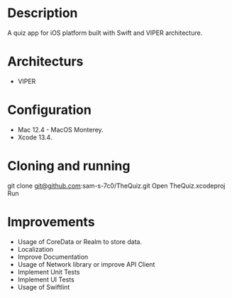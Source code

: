 
# Description
A quiz app for iOS platform built with Swift and VIPER architecture.

# Architecturs
 - VIPER

# Configuration

 - Mac 12.4 - MacOS Monterey.
 - Xcode 13.4.


# Cloning and running

git clone git@github.com:sam-s-7c0/TheQuiz.git
Open TheQuiz.xcodeproj
Run

# Improvements

 - Usage of CoreData or Realm to store data.
 - Localization
 - Improve Documentation
 - Usage of Network library or improve API Client
 - Implement Unit Tests
 - Implement UI Tests
 - Usage of Swiftlint
